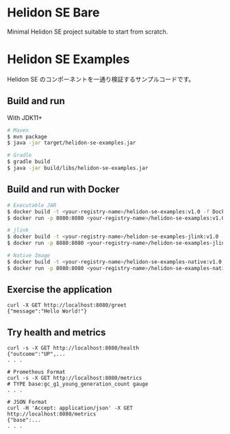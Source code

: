 # Helidon SE Bare

Minimal Helidon SE project suitable to start from scratch.

# Helidon SE Examples

Helidon SE のコンポーネントを一通り検証するサンプルコードです。

## Build and run

With JDK11+

```bash
# Maven
$ mvn package
$ java -jar target/helidon-se-examples.jar

# Gradle
$ gradle build
$ java -jar build/libs/helidon-se-examples.jar
```

## Build and run with Docker

```bash
# Executable JAR
$ docker build -t <your-registry-name>/helidon-se-examples:v1.0 -f Dockerfile .
$ docker run -p 8080:8080 <your-registry-name>/helidon-se-examples:v1.0

# jlink
$ docker build -t <your-registry-name>/helidon-se-examples-jlink:v1.0 -f Dockerfile.jlink .
$ docker run -p 8080:8080 <your-registry-name>/helidon-se-examples-jlink:v1.0

# Native Image
$ docker build -t <your-registry-name>/helidon-se-examples-native:v1.0 -f Dockerfile.native .
$ docker run -p 8080:8080 <your-registry-name>/helidon-se-examples-native:v1.0
```

## Exercise the application

```
curl -X GET http://localhost:8080/greet
{"message":"Hello World!"}
```

## Try health and metrics

```
curl -s -X GET http://localhost:8080/health
{"outcome":"UP",...
. . .

# Prometheus Format
curl -s -X GET http://localhost:8080/metrics
# TYPE base:gc_g1_young_generation_count gauge
. . .

# JSON Format
curl -H 'Accept: application/json' -X GET http://localhost:8080/metrics
{"base":...
. . .
```
